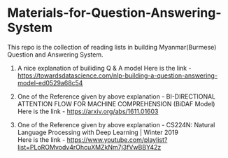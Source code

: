 # Materials-for-Question-Answering-System

This repo is the collection of reading lists in building  Myanmar(Burmese) Question and Answering System. 

1. A nice explanation of builiding Q & A model
Here is the link - https://towardsdatascience.com/nlp-building-a-question-answering-model-ed0529a68c54 

2. One of the Reference given by above explanation - BI-DIRECTIONAL ATTENTION FLOW FOR MACHINE COMPREHENSION (BiDAF Model)  
Here is the link - https://arxiv.org/abs/1611.01603 

3. One of the Reference given by above explanation - CS224N: Natural Language Processing with Deep Learning | Winter 2019   
Here is the link - https://www.youtube.com/playlist?list=PLoROMvodv4rOhcuXMZkNm7j3fVwBBY42z
